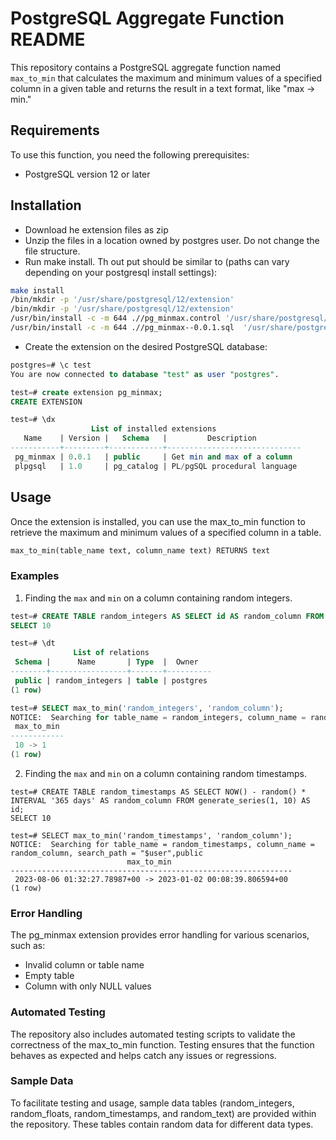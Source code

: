 # PostgreSQL Aggregate Function README

This repository contains a PostgreSQL aggregate function named `max_to_min` that calculates the maximum and minimum values of a specified column in a given table and returns the result in a text format, like "max -> min."

## Requirements

To use this function, you need the following prerequisites:

- PostgreSQL version 12 or later

## Installation

- Download he extension files as zip
- Unzip the files in a location owned by postgres user. Do not change the file structure.
- Run make install. Th out put should be similar to (paths can vary depending on your postgresql install settings):

```bash
make install
/bin/mkdir -p '/usr/share/postgresql/12/extension'
/bin/mkdir -p '/usr/share/postgresql/12/extension'
/usr/bin/install -c -m 644 .//pg_minmax.control '/usr/share/postgresql/12/extension/'
/usr/bin/install -c -m 644 .//pg_minmax--0.0.1.sql  '/usr/share/postgresql/12/extension/'
```

- Create the extension on the desired PostgreSQL database:

```sql
postgres=# \c test
You are now connected to database "test" as user "postgres".

test=# create extension pg_minmax;
CREATE EXTENSION

test=# \dx
                  List of installed extensions
   Name    | Version |   Schema   |         Description
-----------+---------+------------+------------------------------
 pg_minmax | 0.0.1   | public     | Get min and max of a column
 plpgsql   | 1.0     | pg_catalog | PL/pgSQL procedural language
```

## Usage

Once the extension is installed, you can use the max_to_min function to retrieve the maximum and minimum values of a specified column in a table.

```sql
max_to_min(table_name text, column_name text) RETURNS text
```

### Examples

1. Finding the `max` and `min` on a column containing random integers.

```sql
test=# CREATE TABLE random_integers AS SELECT id AS random_column FROM generate_series(1, 10) AS id;
SELECT 10

test=# \dt
              List of relations
 Schema |      Name       | Type  |  Owner
--------+-----------------+-------+----------
 public | random_integers | table | postgres
(1 row)

test=# SELECT max_to_min('random_integers', 'random_column');
NOTICE:  Searching for table_name = random_integers, column_name = random_column, search_path = "$user",public
 max_to_min
------------
 10 -> 1
(1 row)
```

2. Finding the `max` and `min` on a column containing random timestamps.

```
test=# CREATE TABLE random_timestamps AS SELECT NOW() - random() * INTERVAL '365 days' AS random_column FROM generate_series(1, 10) AS id;
SELECT 10

test=# SELECT max_to_min('random_timestamps', 'random_column');
NOTICE:  Searching for table_name = random_timestamps, column_name = random_column, search_path = "$user",public
                          max_to_min
---------------------------------------------------------------
 2023-08-06 01:32:27.78987+00 -> 2023-01-02 00:08:39.806594+00
(1 row)
```

### Error Handling
The pg_minmax extension provides error handling for various scenarios, such as:

- Invalid column or table name
- Empty table
- Column with only NULL values

### Automated Testing
The repository also includes automated testing scripts to validate the correctness of the max_to_min function. Testing ensures that the function behaves as expected and helps catch any issues or regressions.

### Sample Data
To facilitate testing and usage, sample data tables (random_integers, random_floats, random_timestamps, and random_text) are provided within the repository. These tables contain random data for different data types.
